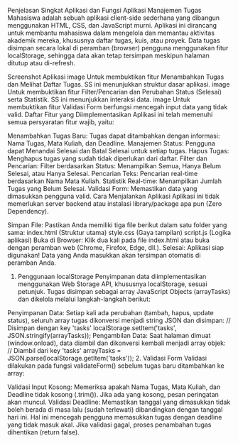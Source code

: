 Penjelasan Singkat Aplikasi dan Fungsi
Aplikasi Manajemen Tugas Mahasiswa adalah sebuah aplikasi client-side sederhana yang dibangun menggunakan HTML, CSS, dan JavaScript murni. Aplikasi ini dirancang untuk membantu mahasiswa dalam mengelola dan memantau aktivitas akademik mereka, khususnya daftar tugas, kuis, atau proyek. Data tugas disimpan secara lokal di peramban (browser) pengguna menggunakan fitur localStorage, sehingga data akan tetap tersimpan meskipun halaman ditutup atau di-refresh.

Screenshot Aplikasi
image Untuk membuktikan fitur Menambahkan Tugas dan Melihat Daftar Tugas. SS ini menunjukkan struktur dasar aplikasi. image Untuk membuktikan fitur Filter/Pencarian dan Perubahan Status (Selesai) serta Statistik. SS ini menunjukkan interaksi data. image Untuk membuktikan fitur Validasi Form berfungsi mencegah input data yang tidak valid.
Daftar Fitur yang Diimplementasikan
Aplikasi ini telah memenuhi semua persyaratan fitur wajib, yaitu:

Menambahkan Tugas Baru: Tugas dapat ditambahkan dengan informasi: Nama Tugas, Mata Kuliah, dan Deadline.
Manajemen Status: Pengguna dapat Menandai Selesai dan Batal Selesai untuk setiap tugas.
Hapus Tugas: Menghapus tugas yang sudah tidak diperlukan dari daftar.
Filter dan Pencarian:
Filter berdasarkan Status: Menampilkan Semua, Hanya Belum Selesai, atau Hanya Selesai.
Pencarian Teks: Pencarian real-time berdasarkan Nama Mata Kuliah.
Statistik Real-time: Menampilkan Jumlah Tugas yang Belum Selesai.
Validasi Form: Memastikan data yang dimasukkan pengguna valid.
Cara Menjalankan Aplikasi
Aplikasi ini tidak memerlukan server backend atau instalasi library/package apa pun (Zero Dependency).

Simpan File: Pastikan Anda memiliki tiga file berikut dalam satu folder yang sama:
index.html (Struktur utama)
style.css (Gaya tampilan)
script.js (Logika aplikasi)
Buka di Browser: Klik dua kali pada file index.html atau buka dengan peramban web (Chrome, Firefox, Edge, dll.).
Selesai: Aplikasi siap digunakan! Data yang Anda masukkan akan tersimpan otomatis di peramban Anda.
1. Penggunaan localStorage
Penyimpanan data diimplementasikan menggunakan Web Storage API, khususnya localStorage, sesuai petunjuk. Tugas disimpan sebagai array JavaScript Objects (arrayTasks) dan dikelola melalui langkah-langkah berikut:

Penyimpanan Data: Setiap kali ada perubahan (tambah, hapus, update status), seluruh array tugas dikonversi menjadi string JSON dan disimpan:
// Disimpan dengan key 'tasks'
localStorage.setItem('tasks', JSON.stringify(arrayTasks));
Pengambilan Data: Saat halaman dimuat (window.onload), data diambil dan dikonversi kembali menjadi array objek:
// Diambil dari key 'tasks'
arrayTasks = JSON.parse(localStorage.getItem('tasks'));
2. Validasi Form
Validasi dilakukan pada fungsi validateForm() sebelum tugas baru ditambahkan ke array:

Validasi Input Kosong: Memeriksa apakah Nama Tugas, Mata Kuliah, dan Deadline tidak kosong (.trim()). Jika ada yang kosong, pesan peringatan akan muncul.
Validasi Deadline: Memastikan tanggal yang dimasukkan tidak boleh berada di masa lalu (sudah terlewati) dibandingkan dengan tanggal hari ini. Hal ini mencegah pengguna memasukkan tugas dengan deadline yang tidak masuk akal.
Jika validasi gagal, proses penambahan tugas dihentikan (return false).
